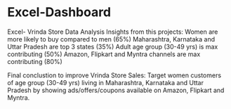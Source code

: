 # Excel-Dashboard
Excel- Vrinda Store Data Analysis
Insights from this projects:
Women are more likely to buy compared to men (65%)
Maharashtra, Karnataka and Uttar Pradesh are top 3 states (35%)
Adult age group (30-49 yrs) is max contributing (50%)
Amazon, Flipkart and Myntra channels are max contributing (80%)

Final conclustion to improve Vrinda Store Sales:
Target women customers of age group (30-49 yrs) living in Maharashtra, Karnataka and Uttar Pradesh by showing ads/offers/coupons available on Amazon, Flipkart and Myntra.
